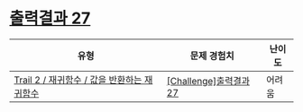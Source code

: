 # [출력결과 27](https://https://en.codetree.ai/trails/complete/curated-cards/challenge-reading-k201628)

|유형|문제 경험치|난이도|
|---|---|---|
|[Trail 2 / 재귀함수 / 값을 반환하는 재귀함수](https://https://en.codetree.ai/trail-info/novice-mid/)|[[Challenge]출력결과 27](https://https://en.codetree.ai/trails/complete/curated-cards/challenge-reading-k201628/)|어려움|

